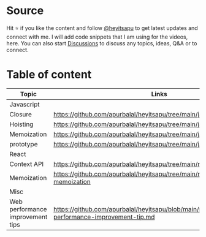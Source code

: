 # Source
Hit ⭐ if you like the content and follow <a href="https://www.instagram.com/heyitsapu/">@heyitsapu</a> to get latest updates and connect with me. I will add code snippets that I am using for the videos, here.
You can also start <a href="https://github.com/apurbalal/heyitsapu/discussions">Discussions</a> to discuss any topics, ideas, Q&A or to connect.

# Table of content
| Topic | Links |
| --- | --- |
| Javascript | |
| Closure | https://github.com/apurbalal/heyitsapu/tree/main/javascript/closure |
| Hoisting | https://github.com/apurbalal/heyitsapu/tree/main/javascript/hoisting |
| Memoization | https://github.com/apurbalal/heyitsapu/tree/main/javascript/memoization |
| prototype | https://github.com/apurbalal/heyitsapu/tree/main/javascript/prototype |
| React | |
| Context API | https://github.com/apurbalal/heyitsapu/tree/main/react/react-context |
| Memoization | https://github.com/apurbalal/heyitsapu/tree/main/react/react-memoization |
| Misc | |
| Web performance improvement tips | https://github.com/apurbalal/heyitsapu/blob/main/misc/web-performance-improvement-tip.md |
